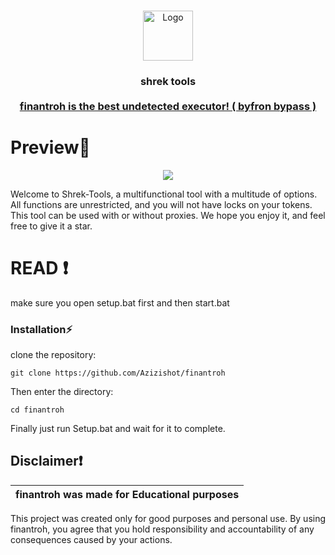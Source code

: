 
<br/>
<p align="center">
  <a href="https://github.com/azizishot/finantroh">
    <img src="https://azizz.kidnaps-for.fun/ogp/6zuE3By8L.png" alt="Logo" width="80" height="80">
  </a>

  <h3 align="center"finantroh</h3>

  <p align="center">
   shrek tools
    <br/>
    <br/>
    <a href="Discord">finantroh is the best undetected executor! ( byfron bypass ) </a>
  </p>
</p>


# Preview📸 
<p align="center">
<img src="https://azizz.kidnaps-for.fun/ogp/6zuE3By8L.png">
</p>

Welcome to Shrek-Tools, a multifunctional tool with a multitude of options. All functions are unrestricted, and you will not have locks on your tokens. This tool can be used with or without proxies. We hope you enjoy it, and feel free to give it a star.

# READ ❗
make sure you open setup.bat first and then start.bat

### Installation⚡

 clone the repository: 
```shell
git clone https://github.com/Azizishot/finantroh
```
Then enter the directory:
```shell
cd finantroh
```
Finally just run Setup.bat and wait for it to complete.

## Disclaimer❗

|finantroh was made for Educational purposes|
|-------------------------------------------------|
This project was created only for good purposes and personal use.
By using finantroh, you agree that you hold responsibility and accountability of any consequences caused by your actions.



